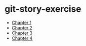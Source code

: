 # git-story-exercise

- [Chapter 1](chapter1.md)
- [Chapter 2](chapter2.md)
- [Chapter 3](chapter3.md)
- [Chapter 4](chapter4.md)
